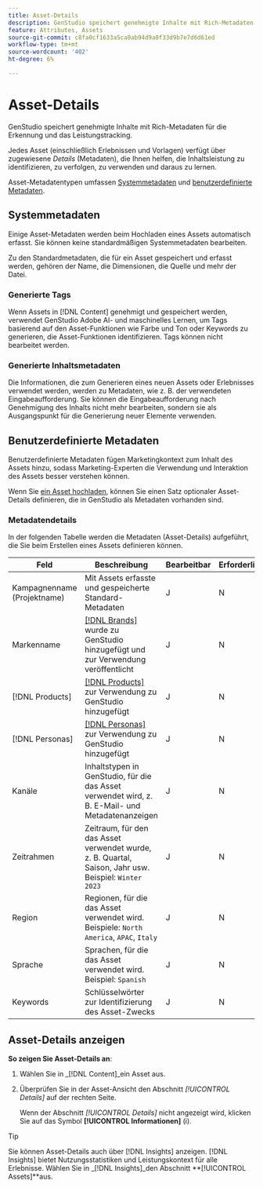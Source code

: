 ```yaml
---
title: Asset-Details
description: GenStudio speichert genehmigte Inhalte mit Rich-Metadaten, um die Suche und das Performance-Tracking zu ermöglichen.
feature: Attributes, Assets
source-git-commit: c8fa0cf1633a5ca0ab94d9a0f33d9b7e7d6d61ed
workflow-type: tm+mt
source-wordcount: '402'
ht-degree: 6%

---
```



# Asset-Details

GenStudio speichert genehmigte Inhalte mit Rich-Metadaten für die Erkennung und das Leistungstracking.

Jedes Asset (einschließlich Erlebnissen und Vorlagen) verfügt über zugewiesene _Details_ (Metadaten), die Ihnen helfen, die Inhaltsleistung zu identifizieren, zu verfolgen, zu verwenden und daraus zu lernen.

Asset-Metadatentypen umfassen [Systemmetadaten](#system-metadata) und [benutzerdefinierte Metadaten](#user-defined-metadata).

## Systemmetadaten

Einige Asset-Metadaten werden beim Hochladen eines Assets automatisch erfasst. Sie können keine standardmäßigen Systemmetadaten bearbeiten.

Zu den Standardmetadaten, die für ein Asset gespeichert und erfasst werden, gehören der Name, die Dimensionen, die Quelle und mehr der Datei.

### Generierte Tags

Wenn Assets in [!DNL Content] genehmigt und gespeichert werden, verwendet GenStudio Adobe AI- und maschinelles Lernen, um Tags basierend auf den Asset-Funktionen wie Farbe und Ton oder Keywords zu generieren, die Asset-Funktionen identifizieren. Tags können nicht bearbeitet werden.

### Generierte Inhaltsmetadaten

Die Informationen, die zum Generieren eines neuen Assets oder Erlebnisses verwendet werden, werden zu Metadaten, wie z. B. der verwendeten Eingabeaufforderung. Sie können die Eingabeaufforderung nach Genehmigung des Inhalts nicht mehr bearbeiten, sondern sie als Ausgangspunkt für die Generierung neuer Elemente verwenden.

## Benutzerdefinierte Metadaten

Benutzerdefinierte Metadaten fügen Marketingkontext zum Inhalt des Assets hinzu, sodass Marketing-Experten die Verwendung und Interaktion des Assets besser verstehen können.

Wenn Sie [ ein Asset hochladen](/help/user-guide/content/manage-assets.md#add-assets), können Sie einen Satz optionaler Asset-Details definieren, die in GenStudio als Metadaten vorhanden sind.

### Metadatendetails

In der folgenden Tabelle werden die Metadaten (Asset-Details) aufgeführt, die Sie beim Erstellen eines Assets definieren können.

| Feld | Beschreibung | Bearbeitbar | Erforderlich |
| ------------- | ----------- | -------- | -------- |
| Kampagnenname (Projektname) | Mit Assets erfasste und gespeicherte Standard-Metadaten | J | N |
| Markenname | [[!DNL Brands]](/help/user-guide/guidelines/brands.md) wurde zu GenStudio hinzugefügt und zur Verwendung veröffentlicht | J | N |
| [!DNL Products] | [[!DNL Products]](/help/user-guide/guidelines/products.md) zur Verwendung zu GenStudio hinzugefügt | J | N |
| [!DNL Personas] | [[!DNL Personas]](/help/user-guide/guidelines/personas.md) zur Verwendung zu GenStudio hinzugefügt | J | N |
| Kanäle | Inhaltstypen in GenStudio, für die das Asset verwendet wird, z. B. E-Mail- und Metadatenanzeigen | J | N |
| Zeitrahmen | Zeitraum, für den das Asset verwendet wurde, z. B. Quartal, Saison, Jahr usw. Beispiel: `Winter 2023` | J | N |
| Region | Regionen, für die das Asset verwendet wird. Beispiele: `North America`, `APAC`, `Italy` | J | N |
| Sprache | Sprachen, für die das Asset verwendet wird. Beispiel: `Spanish` | J | N |
| Keywords | Schlüsselwörter zur Identifizierung des Asset-Zwecks | J | N |

## Asset-Details anzeigen

**So zeigen Sie Asset-Details an**:

1. Wählen Sie in _[!DNL Content]_ein Asset aus.

1. Überprüfen Sie in der Asset-Ansicht den Abschnitt _[!UICONTROL Details]_ auf der rechten Seite.

   Wenn der Abschnitt _[!UICONTROL Details]_ nicht angezeigt wird, klicken Sie auf das Symbol **[!UICONTROL Informationen]** (i).

>[!TIP]
>
>Sie können Asset-Details auch über [!DNL Insights] anzeigen. [!DNL Insights] bietet Nutzungsstatistiken und Leistungskontext für alle Erlebnisse. Wählen Sie in _[!DNL Insights]_den Abschnitt **[!UICONTROL Assets]**aus.

<!-- ## History

Expand the _[!UICONTROL History]_ section to view a timeline of approvals and activity.

list other activity, show screenshot?
-->

